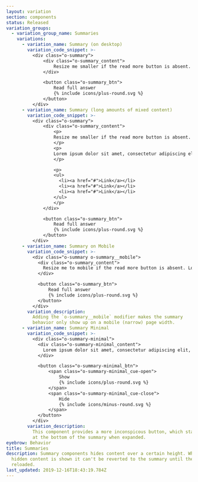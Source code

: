 ```yaml
---
layout: variation
section: components
status: Released
variation_groups:
  - variation_group_name: Summaries
    variations:
      - variation_name: Summary (on desktop)
        variation_code_snippet: >-
          <div class="o-summary">
              <div class="o-summary_content">
                  Resize me smaller if the read more button is absent. Lorem ipsum dolor sit amet, consectetur adipiscing elit, sed do eiusmod tempor incididunt ut labore et dolore magna aliqua. Ut enim ad minim veniam, quis nostrud exercitation ullamco laboris nisi ut aliquip ex ea commodo consequat. <a href="#">Duis</a>.
              </div>

              <button class="o-summary_btn">
                  Read full answer
                  {% include icons/plus-round.svg %}
              </button>
          </div>
      - variation_name: Summary (long amounts of mixed content)
        variation_code_snippet: >-
          <div class="o-summary">
              <div class="o-summary_content">
                  <p>
                  Resize me smaller if the read more button is absent. Lorem ipsum dolor sit amet, consectetur adipiscing elit, sed do eiusmod tempor incididunt ut labore et dolore magna aliqua. Ut enim ad minim veniam, quis nostrud exercitation ullamco laboris nisi ut aliquip ex ea commodo consequat. <a href="#">Duis</a> aute irure dolor in reprehenderit in voluptate velit esse cillum dolore eu fugiat nulla pariatur.
                  </p>
                  <p>
                  Lorem ipsum dolor sit amet, consectetur adipiscing elit, sed do eiusmod tempor incididunt ut labore et dolore magna aliqua. Ut enim ad minim veniam, quis nostrud exercitation ullamco laboris nisi ut aliquip ex ea commodo consequat. <a href="#">Duis</a> aute irure dolor in reprehenderit in voluptate velit esse cillum dolore eu fugiat nulla pariatur.
                  </p>

                  <p>
                  <ul>
                    <li><a href="#">Link</a></li>
                    <li><a href="#">Link</a></li>
                    <li><a href="#">Link</a></li>
                  </ul>
                  </p>
              </div>

              <button class="o-summary_btn">
                  Read full answer
                  {% include icons/plus-round.svg %}
              </button>
          </div>
      - variation_name: Summary on Mobile
        variation_code_snippet: >-
          <div class="o-summary o-summary__mobile">
            <div class="o-summary_content">
              Resize me to mobile if the read more button is absent. Lorem ipsum dolor sit amet, consectetur adipiscing elit, sed do eiusmod tempor incididunt ut labore et dolore magna aliqua. Ut enim ad minim veniam, quis nostrud exercitation ullamco laboris nisi ut aliquip ex ea commodo consequat. Duis aute irure dolor in reprehenderit in voluptate velit esse cillum dolore eu fugiat nulla pariatur. Excepteur sint occaecat cupidatat non proident, sunt in culpa qui officia deserunt mollit anim id est laborum.
            </div>

            <button class="o-summary_btn">
                Read full answer
                {% include icons/plus-round.svg %}
            </button>
          </div>
        variation_description:
          Adding the `o-summary__mobile` modifier makes the summary
          behavior only show up on a mobile (narrow) page width.
      - variation_name: Summary Minimal
        variation_code_snippet: >-
          <div class="o-summary-minimal">
            <div class="o-summary-minimal_content">
              Lorem ipsum dolor sit amet, consectetur adipiscing elit, sed do eiusmod tempor incididunt ut labore et dolore magna aliqua. Ut enim ad minim veniam, quis nostrud exercitation ullamco laboris nisi ut aliquip ex ea commodo consequat. Duis aute irure dolor in reprehenderit in voluptate velit esse cillum dolore eu fugiat nulla pariatur. Excepteur sint occaecat cupidatat non proident, sunt in culpa qui officia deserunt mollit anim id est laborum.
            </div>

            <button class="o-summary-minimal_btn">
                <span class="o-summary-minimal_cue-open">
                    Show
                    {% include icons/plus-round.svg %}
                </span>
                <span class="o-summary-minimal_cue-close">
                    Hide
                    {% include icons/minus-round.svg %}
                </span>
            </button>
          </div>
        variation_description:
          This component provides a more inconspicous button, which stays
          at the bottom of the summary when expanded.
eyebrow: Behavior
title: Summaries
description: Summary components hides content over a certain height. When the
  hidden content is shown it can't be reverted to the summary until the page is
  reloaded.
last_updated: 2019-12-16T18:43:19.784Z
---
```

